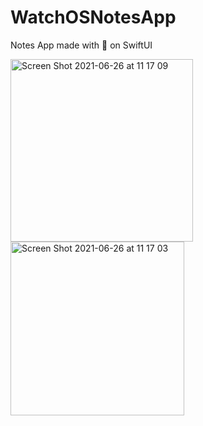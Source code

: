 # WatchOSNotesApp

Notes App made with 💚 on SwiftUI

<img width="292" alt="Screen Shot 2021-06-26 at 11 17 09" src="https://user-images.githubusercontent.com/25520015/123520898-730f5d00-d670-11eb-870a-a5b7bb8f56bc.png">
<img width="278" alt="Screen Shot 2021-06-26 at 11 17 03" src="https://user-images.githubusercontent.com/25520015/123520899-74408a00-d670-11eb-9a91-1618234848d3.png">
